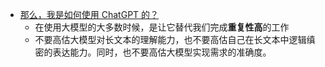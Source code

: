 - [那么，我是如何使用 ChatGPT 的？](https://mp.weixin.qq.com/s/K3mjmkLye79Khem18QHORw)
	- 在使用大模型的大多数时候，是让它替代我们完成**重复性高**的工作
	- 不要高估大模型对长文本的理解能力，也不要高估自己在长文本中逻辑缜密的表达能力。同时，也不要高估大模型实现需求的准确度。